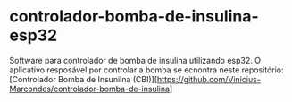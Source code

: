 # controlador-bomba-de-insulina-esp32
Software para controlador de bomba de insulina utilizando esp32. O aplicativo resposável por controlar a bomba se ecnontra neste repositório: [Controlador Bomba de Insunilna (CBI)][https://github.com/Vinicius-Marcondes/controlador-bomba-de-insulina]
